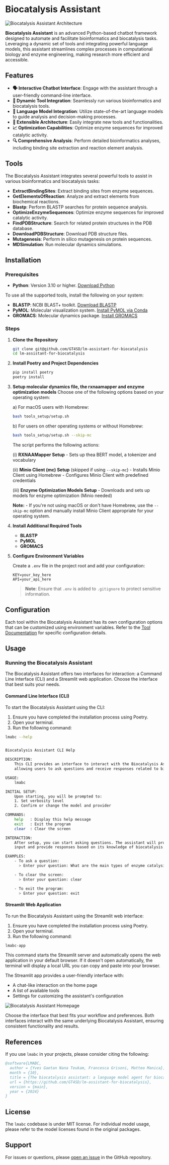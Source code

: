 # Biocatalysis Assistant

![Biocatalysis Assistant Architecture](/assets/GraphicalAbstract.png)

**Biocatalysis Assistant** is an advanced Python-based chatbot framework designed to automate and facilitate bioinformatics and biocatalysis tasks. Leveraging a dynamic set of tools and integrating powerful language models, this assistant streamlines complex processes in computational biology and enzyme engineering, making research more efficient and accessible.



## Features

- **🗣️ Interactive Chatbot Interface**: Engage with the assistant through a user-friendly command-line interface.
- **🔧 Dynamic Tool Integration**: Seamlessly run various bioinformatics and biocatalysis tools.
- **🤖 Language Model Integration**: Utilize state-of-the-art language models to guide analysis and decision-making processes.
- **🔗 Extensible Architecture**: Easily integrate new tools and functionalities.
- **📈 Optimization Capabilities**: Optimize enzyme sequences for improved catalytic activity.
- **🔍 Comprehensive Analysis**: Perform detailed bioinformatics analyses, including binding site extraction and reaction element analysis.

## Tools

The Biocatalysis Assistant integrates several powerful tools to assist in various bioinformatics and biocatalysis tasks:

- **ExtractBindingSites**: Extract binding sites from enzyme sequences.
- **GetElementsOfReaction**: Analyze and extract elements from biochemical reactions.
- **Blastp**: Perform BLASTP searches for protein sequence analysis.
- **OptimizeEnzymeSequences**: Optimize enzyme sequences for improved catalytic activity.
- **FindPDBStructure**: Search for related protein structures in the PDB database.
- **DownloadPDBStructure**: Download PDB structure files.
- **Mutagenesis**: Perform in silico mutagenesis on protein sequences.
- **MDSimulation**: Run molecular dynamics simulations.

## Installation

### Prerequisites

- **Python**: Version 3.10 or higher. [Download Python](https://www.python.org/downloads/)

To use all the supported tools, install the following on your system:

- **BLASTP**: NCBI BLAST+ toolkit. [Download BLASTP](https://ftp.ncbi.nlm.nih.gov/blast/executables/blast+/LATEST/)
- **PyMOL**: Molecular visualization system. [Install PyMOL via Conda](https://pymol.org/2/#download)
- **GROMACS**: Molecular dynamics package. [Install GROMACS](https://manual.gromacs.org/documentation/current/install-guide/index.html)

### Steps

1. **Clone the Repository**

   ```bash
   git clone git@github.com/GT4SD/lm-assistant-for-biocatalysis
   cd lm-assistant-for-biocatalysis
   ```

2. **Install Poetry and Project Dependencies**

   ```bash
   pip install poetry
   poetry install
   ```

3. **Setup molecular dynamics file, the rxnaamapper and enzyme optimization models**
    Choose one of the following options based on your operating system:

    a) For macOS users with Homebrew:
    ```bash
    bash tools_setup/setup.sh
    ```

    b) For users on other operating systems or without Homebrew:
    ```bash
    bash tools_setup/setup.sh --skip-mc
    ```

    The script performs the following actions:

    (i) **RXNAAMapper Setup**
         - Sets up thea BERT model, a tokenizer and vocabulary

    (ii) **Minio Client (mc) Setup** (skipped if using `--skip-mc`)
         - Installs Minio Client using Homebrew
         - Configures Minio Client with predefined credentials

    (iii) **Enzyme Optimization Models Setup**
         - Downloads and sets up models for enzyme optimization (Minio needed)

    

    **Note:** - If you're not using macOS or don't have Homebrew, use the `--skip-mc` option and manually install Minio Client appropriate for your operating system.

4. **Install Additional Required Tools**

   - **BLASTP**
   - **PyMOL**
   - **GROMACS**

5. **Configure Environment Variables**

   Create a `.env` file in the project root and add your configuration:

   ```env
   KEY=your_key_here
   API=your_api_here
   ```

   > **Note**: Ensure that `.env` is added to `.gitignore` to protect sensitive information.

## Configuration

Each tool within the Biocatalysis Assistant has its own configuration options that can be customized using environment variables. Refer to the [Tool Documentation](./docs/tools.md) for specific configuration details.

## Usage

### Running the Biocatalysis Assistant

The Biocatalysis Assistant offers two interfaces for interaction: a Command Line Interface (CLI) and a Streamlit web application. Choose the interface that best suits your needs.

#### Command Line Interface (CLI)

To start the Biocatalysis Assistant using the CLI:

1. Ensure you have completed the installation process using Poetry.
2. Open your terminal.
3. Run the following command:

```bash
lmabc --help


Biocatalysis Assistant CLI Help

DESCRIPTION:
    This CLI provides an interface to interact with the Biocatalysis Assistant,
    allowing users to ask questions and receive responses related to biocatalysis.

USAGE:
    lmabc

INITIAL SETUP:
    Upon starting, you will be prompted to:
    1. Set verbosity level
    2. Confirm or change the model and provider

COMMANDS:
    help   : Display this help message
    exit   : Exit the program
    clear  : Clear the screen

INTERACTION:
    After setup, you can start asking questions. The assistant will process your
    input and provide responses based on its knowledge of biocatalysis.

EXAMPLES:
    - To ask a question:
      > Enter your question: What are the main types of enzyme catalysis?

    - To clear the screen:
      > Enter your question: clear

    - To exit the program:
      > Enter your question: exit
```

#### Streamlit Web Application

To run the Biocatalysis Assistant using the Streamlit web interface:

1. Ensure you have completed the installation process using Poetry.
2. Open your terminal.
3. Run the following command:

```bash
lmabc-app
```

This command starts the Streamlit server and automatically opens the web application in your default browser. If it doesn't open automatically, the terminal will display a local URL you can copy and paste into your browser.

The Streamlit app provides a user-friendly interface with:
- A chat-like interaction on the home page
- A list of available tools
- Settings for customizing the assistant's configuration

![Biocatalysis Assistant Homepage](/assets/Homepage.png)

Choose the interface that best fits your workflow and preferences. Both interfaces interact with the same underlying Biocatalysis Assistant, ensuring consistent functionality and results.


## References

If you use `lmabc` in your projects, please consider citing the following:

```bib
@software{LMABC,
  author = {Yves Gaetan Nana Teukam, Francesca Grisoni, Matteo Manica},
  month = {10},
  title = {The biocatalysis assistant: a language model agent for biocatalysis (lmabc)},
  url = {https://github.com/GT4SD/lm-assistant-for-biocatalysis},
  version = {main},
  year = {2024}
}
```

## License

The `lmabc` codebase is under MIT license.
For individual model usage, please refer to the model licenses found in the original packages.

## Support

For issues or questions, please [open an issue](https://github.com/GT4SD/lm-assistant-for-biocatalysis/issues) in the GitHub repository.